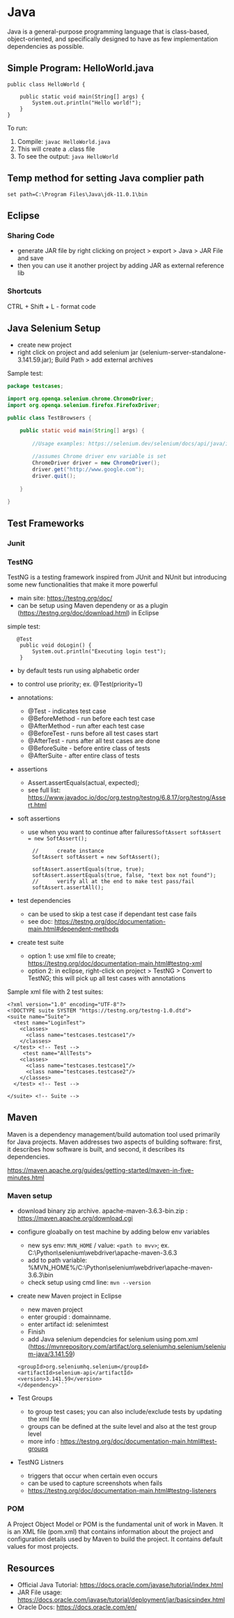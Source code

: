 # Java

Java is a general-purpose programming language that is class-based, object-oriented, and specifically designed to have as few implementation dependencies as possible.

## Simple Program: HelloWorld.java

```
public class HelloWorld {

	public static void main(String[] args) {
		System.out.println("Hello world!");
	}
}
```

To run: 
1. Compile: ```javac HelloWorld.java```
2. This will create a .class file
3. To see the output: ```java HelloWorld```

## Temp method for setting Java complier path
```set path=C:\Program Files\Java\jdk-11.0.1\bin```

## Eclipse

### Sharing Code

- generate JAR file by right clicking on project > export > Java > JAR File and save
- then you can use it another project by adding JAR as external reference lib

### Shortcuts

CTRL + Shift + L - format code

## Java Selenium Setup

- create new project
- right click on project and add selenium jar (selenium-server-standalone-3.141.59.jar); Build Path > add external archives

Sample test:
```java
package testcases;

import org.openqa.selenium.chrome.ChromeDriver;
import org.openqa.selenium.firefox.FirefoxDriver;

public class TestBrowsers {

	public static void main(String[] args) {
		
		//Usage examples: https://selenium.dev/selenium/docs/api/java/index.html
		
		//assumes Chrome driver env variable is set
		ChromeDriver driver = new ChromeDriver();
		driver.get("http://www.google.com");
		driver.quit();
		
	}

}
```

## Test Frameworks

### Junit

### TestNG
TestNG is a testing framework inspired from JUnit and NUnit but introducing some new functionalities that make it more powerful 

- main site: https://testng.org/doc/
- can be setup using Maven dependeny or as a plugin (https://testng.org/doc/download.html) in Eclipse

simple test:
```
   @Test
    public void doLogin() {
	    System.out.println("Executing login test");
	}
```

- by default tests run using alphabetic order
- to control use priority;  ex. @Test(priority=1)
- annotations:
    - @Test - indicates test case
    - @BeforeMethod - run before each test case
    - @AfterMethod - run after each test case
    - @BeforeTest - runs before all test cases start
    - @AfterTest - runs after all test cases are done
    - @BeforeSuite - before entire class of tests
    - @AfterSuite - after entire class of tests
    
- assertions
    - Assert.assertEquals(actual, expected);
    - see full list: https://www.javadoc.io/doc/org.testng/testng/6.8.17/org/testng/Assert.html

- soft assertions
    - use when you want to continue after failures```SoftAssert softAssert = new SoftAssert();```

```
		//		create instance
		SoftAssert softAssert = new SoftAssert();
		
		softAssert.assertEquals(true, true);
		softAssert.assertEquals(true, false, "text box not found");
		//		verify all at the end to make test pass/fail
		softAssert.assertAll();
```

- test dependencies
    - can be used to skip a test case if dependant test case fails
    - see doc: https://testng.org/doc/documentation-main.html#dependent-methods

- create test suite
    - option 1: use xml file to create; https://testng.org/doc/documentation-main.html#testng-xml
    - option 2: in eclipse, right-click on project > TestNG >   Convert to TestNG; this will pick up all test cases with annotations
    
Sample xml file with 2 test suites:

```
<?xml version="1.0" encoding="UTF-8"?>
<!DOCTYPE suite SYSTEM "https://testng.org/testng-1.0.dtd">
<suite name="Suite">
  <test name="LoginTest">
    <classes>
      <class name="testcases.testcase1"/>
    </classes>
  </test> <!-- Test -->
     <test name="AllTests">
    <classes>
      <class name="testcases.testcase1"/>
      <class name="testcases.testcase2"/>
    </classes>
  </test> <!-- Test -->
  
</suite> <!-- Suite -->
```
## Maven


Maven is a dependency management/build automation tool used primarily for Java projects. Maven addresses two aspects of building software: first, it describes how software is built, and second, it describes its dependencies. 

https://maven.apache.org/guides/getting-started/maven-in-five-minutes.html

### Maven setup

- download binary zip archive. 	apache-maven-3.6.3-bin.zip : https://maven.apache.org/download.cgi
- configure gloabally on test machine by adding below env variables
    - new sys env: ```MVN_HOME``` / value: ```<path to mvv>```; ex. C:\Python\selenium\webdriver\apache-maven-3.6.3
    - add to path variable: %MVN_HOME%/C:\Python\selenium\webdriver\apache-maven-3.6.3\bin
    - check setup using cmd line: ```mvn --version```
    
- create new Maven project in Eclipse
    - new maven project
    - enter groupid : domainname.
    - enter artifact id: selenimtest
    - Finish
    - add Java selenium dependcies for selenium using pom.xml 
    (https://mvnrepository.com/artifact/org.seleniumhq.selenium/selenium-java/3.141.59)
  
    ```<dependency>
    <groupId>org.seleniumhq.selenium</groupId>
    <artifactId>selenium-api</artifactId>
    <version>3.141.59</version>
    </dependency>```
 
 - Test Groups
     - to group test cases; you can also include/exclude tests by updating the xml file
     - groups can be defined at the suite level and also at the test group level
     - more info : https://testng.org/doc/documentation-main.html#test-groups
 
  - TestNG Listners
    - triggers that occur when certain even occurs
    - can be used to capture screenshots when fails
    - https://testng.org/doc/documentation-main.html#testng-listeners  
### POM

A Project Object Model or POM is the fundamental unit of work in Maven. It is an XML file (pom.xml) that contains information about the project and configuration details used by Maven to build the project. It contains default values for most projects.

## Resources
- Official Java Tutorial: https://docs.oracle.com/javase/tutorial/index.html
- JAR File usage: https://docs.oracle.com/javase/tutorial/deployment/jar/basicsindex.html
- Oracle Docs: https://docs.oracle.com/en/
